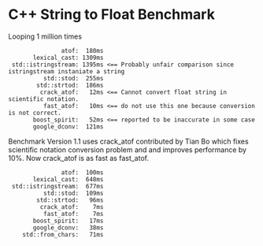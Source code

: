 # C++ String to Float Benchmark

Looping 1 million times

```
               atof:  180ms
       lexical_cast: 1309ms
 std::istringstream: 1395ms <== Probably unfair comparison since istringstream instaniate a string
          std::stod:  255ms
        std::strtod:  186ms
         crack_atof:   12ms <== Cannot convert float string in scientific notation.
          fast_atof:   10ms <== do not use this one because conversion is not correct.
       boost_spirit:   52ms <== reported to be inaccurate in some case
       google_dconv:  121ms
```

Benchmark Version 1.1 uses crack_atof contributed by Tian Bo which fixes scientific notation conversion problem and and improves performance by 10%. Now crack_atof is as fast as fast_atof.

```
               atof:  100ms
       lexical_cast:  648ms
 std::istringstream:  677ms
          std::stod:  109ms
        std::strtod:   96ms
         crack_atof:    7ms
          fast_atof:    7ms
       boost_spirit:   17ms
       google_dconv:   38ms
    std::from_chars:   71ms
```
